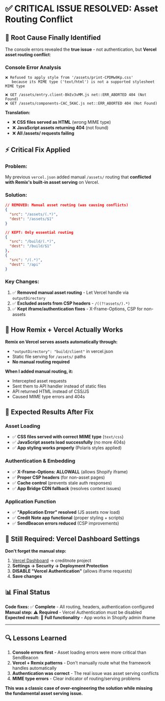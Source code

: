 # ✅ **CRITICAL ISSUE RESOLVED: Asset Routing Conflict**

## 🎯 **Root Cause Finally Identified**

The console errors revealed the **true issue** - not authentication, but **Vercel asset routing conflict**:

### **Console Error Analysis**
```
❌ Refused to apply style from '/assets/print-CPDMw9Kp.css' 
   because its MIME type ('text/html') is not a supported stylesheet MIME type

❌ GET /assets/entry.client-BkEv3vMM.js net::ERR_ABORTED 404 (Not Found)
❌ GET /assets/components-CAC_5KAC.js net::ERR_ABORTED 404 (Not Found)
```

**Translation:**
- ❌ **CSS files served as HTML** (wrong MIME type)
- ❌ **JavaScript assets returning 404** (not found)
- ❌ **All /assets/ requests failing**

## ⚡ **Critical Fix Applied**

### **Problem:**
My previous `vercel.json` added manual `/assets/` routing that **conflicted with Remix's built-in asset serving** on Vercel.

### **Solution:**
```json
// REMOVED: Manual asset routing (was causing conflicts)
{
  "src": "/assets/(.*)",
  "dest": "/assets/$1"
}

// KEPT: Only essential routing
{
  "src": "/build/(.*)", 
  "dest": "/build/$1"
},
{
  "src": "/(.*)",
  "dest": "/api"
}
```

### **Key Changes:**
1. ✅ **Removed manual asset routing** - Let Vercel handle via `outputDirectory`
2. ✅ **Excluded assets from CSP headers** - `/((?!assets/).*)`
3. ✅ **Kept iframe/authentication fixes** - X-Frame-Options, CSP for non-assets

## 🔧 **How Remix + Vercel Actually Works**

**Remix on Vercel serves assets automatically through:**
- `"outputDirectory": "build/client"` in vercel.json
- Static file serving for `/assets/` paths
- **No manual routing required**

**When I added manual routing, it:**
- Intercepted asset requests
- Sent them to API handler instead of static files
- API returned HTML instead of CSS/JS
- Caused MIME type errors and 404s

## 🎯 **Expected Results After Fix**

### **Asset Loading**
- ✅ **CSS files served with correct MIME type** (`text/css`)
- ✅ **JavaScript assets load successfully** (no more 404s)
- ✅ **App styling works properly** (Polaris styles applied)

### **Authentication & Embedding**
- ✅ **X-Frame-Options: ALLOWALL** (allows Shopify iframe)
- ✅ **Proper CSP headers** (for non-asset pages)
- ✅ **Cache control** (prevents stale auth responses)
- ✅ **App Bridge CDN fallback** (resolves context issues)

### **Application Function**
- ✅ **"Application Error" resolved** (JS assets now load)
- ✅ **Credit Note app functional** (proper styling + scripts)
- ✅ **SendBeacon errors reduced** (CSP improvements)

## 🚨 **Still Required: Vercel Dashboard Settings**

**Don't forget the manual step:**
1. [Vercel Dashboard](https://vercel.com/dashboard) → creditnote project
2. **Settings → Security → Deployment Protection**
3. **DISABLE "Vercel Authentication"** (allows iframe requests)
4. **Save changes**

## 📊 **Final Status**

**Code fixes:** ✅ **Complete** - All routing, headers, authentication configured
**Manual step:** ⚠️ **Required** - Vercel Authentication must be disabled
**Expected result:** 🎯 **Full functionality** - App works in Shopify admin iframe

---

## 🔍 **Lessons Learned**

1. **Console errors first** - Asset loading errors were more critical than SendBeacon
2. **Vercel + Remix patterns** - Don't manually route what the framework handles automatically  
3. **Authentication was correct** - The real issue was asset serving conflicts
4. **MIME type errors** - Clear indicator of routing/serving problems

**This was a classic case of over-engineering the solution while missing the fundamental asset serving issue.**